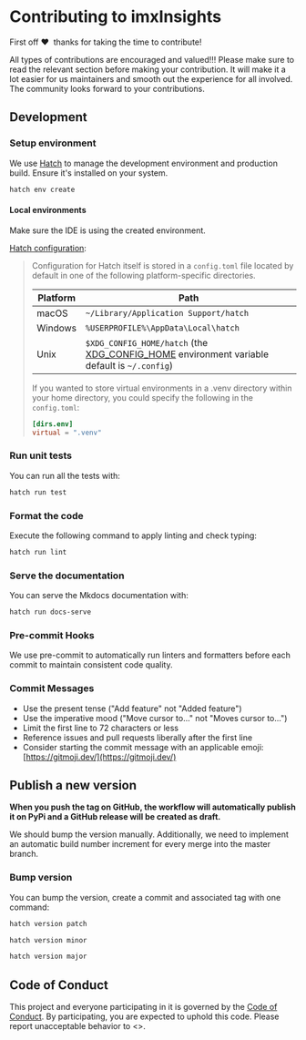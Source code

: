 # Contributing to imxInsights

First off ❤️ ️ ️thanks for taking the time to contribute! 

All types of contributions are encouraged and valued!!! Please make sure to read the relevant section before making your contribution.
It will make it a lot easier for us maintainers and smooth out the experience for all involved. The community looks forward to your contributions.

## Development

### Setup environment

We use [Hatch](https://hatch.pypa.io/latest/install/) to manage the development environment and production build. Ensure it's installed on your system.

```bash
hatch env create
```

#### Local environments
Make sure the IDE is using the created environment.

[Hatch configuration](https://hatch.pypa.io/1.0/config/hatch/):
>
> Configuration for Hatch itself is stored in a `config.toml` file located by default in one of the following platform-specific directories.
>
> | Platform | Path |
> | --- | --- |
> | macOS | `~/Library/Application Support/hatch` |
> | Windows | `%USERPROFILE%\AppData\Local\hatch` |
> | Unix | `$XDG_CONFIG_HOME/hatch` (the [XDG_CONFIG_HOME](https://specifications.freedesktop.org/basedir-spec/basedir-spec-latest.html#variables) environment variable default is `~/.config`) |
>
> If you wanted to store virtual environments in a .venv directory within your home directory, you could specify the following in the `config.toml`:
>
> ```toml
> [dirs.env]
> virtual = ".venv"
> ```

### Run unit tests

You can run all the tests with:

```bash
hatch run test
```

### Format the code

Execute the following command to apply linting and check typing:

```bash
hatch run lint
```

### Serve the documentation

You can serve the Mkdocs documentation with:

```bash
hatch run docs-serve
```

### Pre-commit Hooks

We use pre-commit to automatically run linters and formatters before each commit to maintain consistent code quality. 

### Commit Messages

* Use the present tense ("Add feature" not "Added feature")
* Use the imperative mood ("Move cursor to..." not "Moves cursor to...")
* Limit the first line to 72 characters or less
* Reference issues and pull requests liberally after the first line
* Consider starting the commit message with an applicable emoji: [https://gitmoji.dev/](https://gitmoji.dev/)

## Publish a new version
**When you push the tag on GitHub, the workflow will automatically publish it on PyPi and a GitHub release will be created as draft.**

We should bump the version manually. Additionally, we need to implement an automatic build number increment for every merge into the master branch. 

### Bump version
You can bump the version, create a commit and associated tag with one command:

```bash
hatch version patch
```

```bash
hatch version minor
```

```bash
hatch version major
```

## Code of Conduct

This project and everyone participating in it is governed by the
[Code of Conduct](https://xxxxxx).
By participating, you are expected to uphold this code. Please report unacceptable behavior
to <>.
